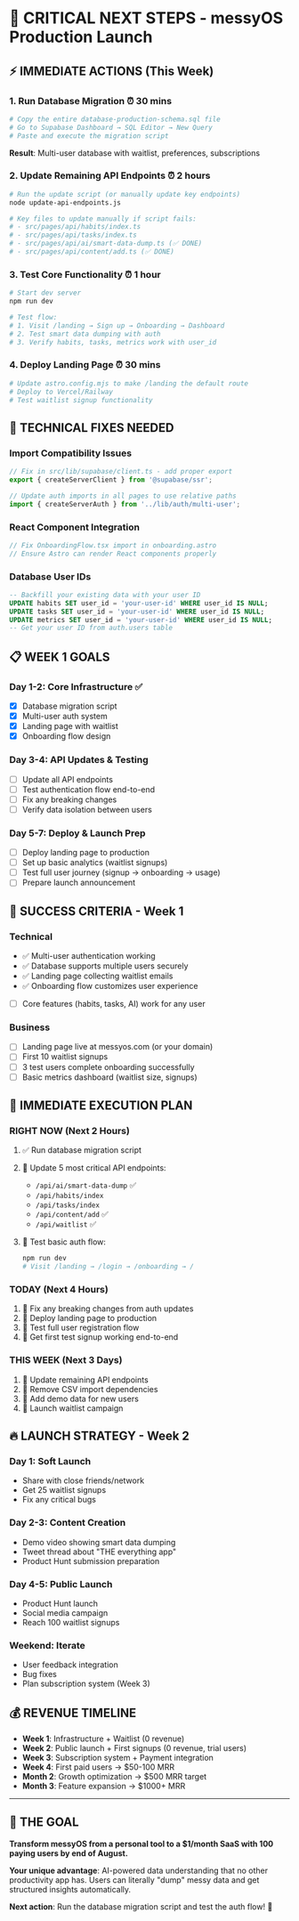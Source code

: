 # 🚨 CRITICAL NEXT STEPS - messyOS Production Launch

## ⚡ **IMMEDIATE ACTIONS (This Week)**

### 1. **Run Database Migration** ⏰ 30 mins
```bash
# Copy the entire database-production-schema.sql file
# Go to Supabase Dashboard → SQL Editor → New Query
# Paste and execute the migration script
```
**Result**: Multi-user database with waitlist, preferences, subscriptions

### 2. **Update Remaining API Endpoints** ⏰ 2 hours
```bash
# Run the update script (or manually update key endpoints)
node update-api-endpoints.js

# Key files to update manually if script fails:
# - src/pages/api/habits/index.ts
# - src/pages/api/tasks/index.ts  
# - src/pages/api/ai/smart-data-dump.ts (✅ DONE)
# - src/pages/api/content/add.ts (✅ DONE)
```

### 3. **Test Core Functionality** ⏰ 1 hour
```bash
# Start dev server
npm run dev

# Test flow:
# 1. Visit /landing → Sign up → Onboarding → Dashboard
# 2. Test smart data dumping with auth
# 3. Verify habits, tasks, metrics work with user_id
```

### 4. **Deploy Landing Page** ⏰ 30 mins
```bash
# Update astro.config.mjs to make /landing the default route
# Deploy to Vercel/Railway
# Test waitlist signup functionality
```

## 🔧 **TECHNICAL FIXES NEEDED**

### Import Compatibility Issues
```typescript
// Fix in src/lib/supabase/client.ts - add proper export
export { createServerClient } from '@supabase/ssr';

// Update auth imports in all pages to use relative paths
import { createServerAuth } from '../lib/auth/multi-user';
```

### React Component Integration
```typescript
// Fix OnboardingFlow.tsx import in onboarding.astro
// Ensure Astro can render React components properly
```

### Database User IDs
```sql
-- Backfill your existing data with your user ID
UPDATE habits SET user_id = 'your-user-id' WHERE user_id IS NULL;
UPDATE tasks SET user_id = 'your-user-id' WHERE user_id IS NULL;
UPDATE metrics SET user_id = 'your-user-id' WHERE user_id IS NULL;
-- Get your user ID from auth.users table
```

## 📋 **WEEK 1 GOALS**

### Day 1-2: Core Infrastructure ✅
- [x] Database migration script
- [x] Multi-user auth system
- [x] Landing page with waitlist
- [x] Onboarding flow design

### Day 3-4: API Updates & Testing
- [ ] Update all API endpoints
- [ ] Test authentication flow end-to-end
- [ ] Fix any breaking changes
- [ ] Verify data isolation between users

### Day 5-7: Deploy & Launch Prep
- [ ] Deploy landing page to production
- [ ] Set up basic analytics (waitlist signups)
- [ ] Test full user journey (signup → onboarding → usage)
- [ ] Prepare launch announcement

## 🎯 **SUCCESS CRITERIA - Week 1**

### Technical
- ✅ Multi-user authentication working
- ✅ Database supports multiple users securely
- ✅ Landing page collecting waitlist emails
- ✅ Onboarding flow customizes user experience
- [ ] Core features (habits, tasks, AI) work for any user

### Business
- [ ] Landing page live at messyos.com (or your domain)
- [ ] First 10 waitlist signups
- [ ] 3 test users complete onboarding successfully
- [ ] Basic metrics dashboard (waitlist size, signups)

## 🚀 **IMMEDIATE EXECUTION PLAN**

### **RIGHT NOW** (Next 2 Hours)
1. ✅ Run database migration script
2. 🔄 Update 5 most critical API endpoints:
   - `/api/ai/smart-data-dump` ✅
   - `/api/habits/index`
   - `/api/tasks/index`
   - `/api/content/add` ✅
   - `/api/waitlist` ✅

3. 🔲 Test basic auth flow:
   ```bash
   npm run dev
   # Visit /landing → /login → /onboarding → /
   ```

### **TODAY** (Next 4 Hours)
1. 🔲 Fix any breaking changes from auth updates
2. 🔲 Deploy landing page to production
3. 🔲 Test full user registration flow
4. 🔲 Get first test signup working end-to-end

### **THIS WEEK** (Next 3 Days)
1. 🔲 Update remaining API endpoints
2. 🔲 Remove CSV import dependencies
3. 🔲 Add demo data for new users
4. 🔲 Launch waitlist campaign

## 🔥 **LAUNCH STRATEGY - Week 2**

### Day 1: Soft Launch
- Share with close friends/network
- Get 25 waitlist signups
- Fix any critical bugs

### Day 2-3: Content Creation
- Demo video showing smart data dumping
- Tweet thread about "THE everything app"
- Product Hunt submission preparation

### Day 4-5: Public Launch
- Product Hunt launch
- Social media campaign
- Reach 100 waitlist signups

### Weekend: Iterate
- User feedback integration
- Bug fixes
- Plan subscription system (Week 3)

## 💰 **REVENUE TIMELINE**

- **Week 1**: Infrastructure + Waitlist (0 revenue)
- **Week 2**: Public launch + First signups (0 revenue, trial users)
- **Week 3**: Subscription system + Payment integration 
- **Week 4**: First paid users → $50-100 MRR
- **Month 2**: Growth optimization → $500 MRR target
- **Month 3**: Feature expansion → $1000+ MRR

---

## 🎯 **THE GOAL**

**Transform messyOS from a personal tool to a $1/month SaaS with 100 paying users by end of August.**

**Your unique advantage**: AI-powered data understanding that no other productivity app has. Users can literally "dump" messy data and get structured insights automatically.

**Next action**: Run the database migration script and test the auth flow! 🚀